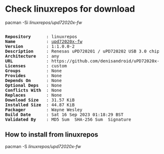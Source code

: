 # Check linuxrepos for download

pacman -Si *linuxrepos/upd72020x-fw*

<div class="highlight"><pre class="highlight"><text>
<b>Repository</b>      : linuxrepos
<b>Name</b>            : <a href="../../x86_64/upd72020x-fw-1:1.0.0-2-any.pkg.tar.zst">upd72020x-fw</a>
<b>Version</b>         : 1:1.0.0-2
<b>Description</b>     : Renesas uPD720201 / uPD720202 USB 3.0 chipsets firmware
<b>Architecture</b>    : any
<b>URL</b>             : https://github.com/denisandroid/uPD72020x-Firmware
<b>Licenses</b>        : custom
<b>Groups</b>          : None
<b>Provides</b>        : None
<b>Depends On</b>      : None
<b>Optional Deps</b>   : None
<b>Conflicts With</b>  : None
<b>Replaces</b>        : None
<b>Download Size</b>   : 31.57 KiB
<b>Installed Size</b>  : 44.87 KiB
<b>Packager</b>        : Wayne Wesley <wayne6324@gmail.com>
<b>Build Date</b>      : Sat 16 Sep 2023 01:18:29 BST
<b>Validated By</b>    : MD5 Sum  SHA-256 Sum  Signature
</text></pre></div>

## How to install from linuxrepos

pacman -S *linuxrepos/upd72020x-fw*
